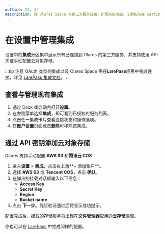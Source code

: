 ```yaml
---
outline: [2, 3]
description: 将 Olares Space 与第三方服务连接，扩展系统功能。了解如何在 Settings 中查看、授权及管理集成服务，实现数据的无缝同步。
---
```


# 在设置中管理集成

设置中的**集成**分区集中展示所有已连接到 Olares 的第三方服务，并支持使用 API 凭证手动配置云对象存储。

:::tip 注意
OAuth 类型的集成以及 Olares Space 需在**LarePass**应用中完成连接，详见 [LarePass 集成文档](../../larepass/integrations.md)。
:::
## 查看与管理现有集成

1. 通过 Dock 或启动台打开**设置**。  
2. 在左侧菜单选择**集成**，即可看到已授权的服务列表。  
3. 点击任一集成卡片查看连接状态和操作选项。  
4. 在**账户设置**页面点击**删除**可移除该集成。  

## 通过 API 密钥添加云对象存储

Olares 支持手动配置 **AWS S3** 和**腾讯云 COS**：

1. 进入**设置** > **集成**，点击右上角**+ 添加账户**。  
2. 选择 **AWS S3** 或 **Tencent COS**，点击 **确认**。  
3. 在弹出的挂载对话框输入以下信息：  
   - **Access Key**  
   - **Secret Key**  
   - **Region**  
   - **Bucket name**  
4. 点击 **下一步**。凭证验证通过后将显示成功提示。  

配置完成后，挂载的存储服务将出现在**文件管理器**应用的**云存储**区域。

你也可以在 [LarePass](../../larepass/integrations.md#通过-api-密钥添加云盘) 中完成同样的配置。
